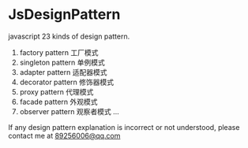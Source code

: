 # JsDesignPattern
javascript 23 kinds of design pattern.

1. factory pattern 工厂模式
2. singleton pattern 单例模式
3. adapter pattern 适配器模式
4. decorator pattern 修饰器模式
5. proxy pattern 代理模式
6. facade pattern 外观模式
7. observer pattern 观察者模式
...

If any design pattern explanation is incorrect or not understood, please contact me at 89256006@qq.com